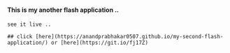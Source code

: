 #### This is my another flash application ..
``` Note : Please allow flash app. in your browser(if not allowed) to see application working.
see it live ..

## click [here](https://anandprabhakar0507.github.io/my-second-flash-application/) or [here](https://git.io/fj17Z)
